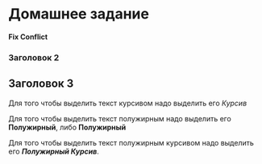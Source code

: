 # Домашнее задание

#### Fix Conflict
### Заголовок 2
## Заголовок 3

Для того чтобы выделить текст курсивом надо выделить его *Курсив*

Для того чтобы выделить текст полужирным надо выделить его **Полужирный**, либо __Полужирный__

Для того чтобы выделить текст полужирным курсивом надо выделить его _**Полужирный Курсив**_.